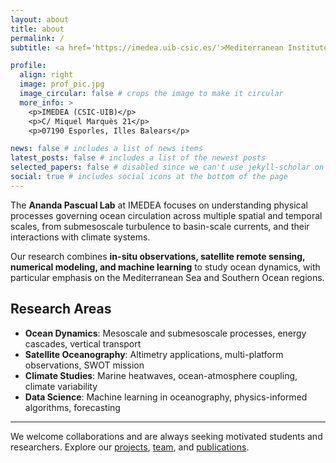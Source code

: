 ```yaml
---
layout: about
title: about
permalink: /
subtitle: <a href='https://imedea.uib-csic.es/'>Mediterranean Institute for Advanced Studies (IMEDEA)</a>. Physical Oceanography Laboratory.

profile:
  align: right
  image: prof_pic.jpg
  image_circular: false # crops the image to make it circular
  more_info: >
    <p>IMEDEA (CSIC-UIB)</p>
    <p>C/ Miquel Marquès 21</p>
    <p>07190 Esporles, Illes Balears</p>

news: false # includes a list of news items
latest_posts: false # includes a list of the newest posts
selected_papers: false # disabled since we can't use jekyll-scholar on GitHub Pages
social: true # includes social icons at the bottom of the page
---
```


The **Ananda Pascual Lab** at IMEDEA focuses on understanding physical processes governing ocean circulation across multiple spatial and temporal scales, from submesoscale turbulence to basin-scale currents, and their interactions with climate systems.

Our research combines **in-situ observations, satellite remote sensing, numerical modeling, and machine learning** to study ocean dynamics, with particular emphasis on the Mediterranean Sea and Southern Ocean regions.

## Research Areas

- **Ocean Dynamics**: Mesoscale and submesoscale processes, energy cascades, vertical transport
- **Satellite Oceanography**: Altimetry applications, multi-platform observations, SWOT mission
- **Climate Studies**: Marine heatwaves, ocean-atmosphere coupling, climate variability
- **Data Science**: Machine learning in oceanography, physics-informed algorithms, forecasting

---

We welcome collaborations and are always seeking motivated students and researchers. Explore our [projects](/projects/), [team](/people/), and [publications](/publications/).
